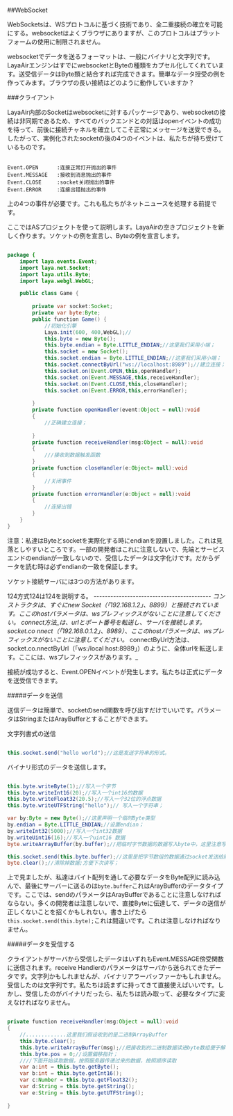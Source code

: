 ##WebSocket

WebSocketsは、WSプロトコルに基づく技術であり、全二重接続の確立を可能にする。websocketはよくブラウザにありますが、このプロトコルはプラットフォームの使用に制限されません。

websocketでデータを送るフォーマットは、一般にバイナリと文字列です。LayaAirエンジンはすでにwebsocketとByteの種類をカプセル化してくれています。送受信データはByte類と結合すれば完成できます。簡単なデータ授受の例を作ってみます。ブラウザの長い接続はどのように動作していますか？

###クライアント

LayaAir内部のSocketはwebsocketに対するパッケージであり、websocketの接続は非同期であるため、すべてのバックエンドとの対話はopenイベントの成功を待って、前後に接続チャネルを確立してこそ正常にメッセージを送受できる。したがって、実例化されたsocketの後の4つのイベントは、私たちが待ち受けているものです。


```

Event.OPEN		:连接正常打开抛出的事件
Event.MESSAGE	:接收到消息抛出的事件
Event.CLOSE		:socket关闭抛出的事件
Event.ERROR		:连接出错抛出的事件
```


上の4つの事件が必要です。これも私たちがネットニュースを処理する前提です。

ここではASプロジェクトを使って説明します。LayaAirの空きプロジェクトを新しく作ります。ソケットの例を宣言し、Byteの例を宣言します。


```java

package {
	import laya.events.Event;
	import laya.net.Socket;
	import laya.utils.Byte;
	import laya.webgl.WebGL;

	public class Game {
		
		private var socket:Socket;
		private var byte:Byte;
		public function Game() {
			//初始化引擎
			Laya.init(600, 400,WebGL);//
			this.byte = new Byte();
            this.byte.endian = Byte.LITTLE_ENDIAN;//这里我们采用小端；
			this.socket = new Socket();
			this.socket.endian = Byte.LITTLE_ENDIAN;//这里我们采用小端；
			this.socket.connectByUrl("ws://localhost:8989");//建立连接；
			this.socket.on(Event.OPEN,this,openHandler);
			this.socket.on(Event.MESSAGE,this,receiveHandler);
            this.socket.on(Event.CLOSE,this,closeHandler);
            this.socket.on(Event.ERROR,this,errorHandler);
			
		}
		private function openHandler(event:Object = null):void
		{
			//正确建立连接；
			
		}
		private function receiveHandler(msg:Object = null):void
		{
			///接收到数据触发函数
		}
        private function closeHandler(e:Object= null):void
        {
            //关闭事件
        }
        private function errorHandler(e:Object = null):void
        {
            //连接出错
        }
	}
}
```


注意：私達はByteとsocketを実際化する時にendianを設置しました。これは見落としやすいところです。一部の開発者はこれに注意しないで、先端とサービスエンドのendianが一致しないので、受信したデータは文字化けです。だからデータを読む時は必ずendianの一致を保証します。

ソケット接続サーバには3つの方法があります。

124方式124は124を説明する。
_------------------------------------------_
_コンストラクタは、すぐにnew Socket（「192.168.1.2」、8899）と接続されています。ここのhostパラメータは、wsプレフィックスがないことに注意してください。_
_connect方法_は、urlとポート番号を転送し、サーバを接続します。socket.co nnect（「192.168.0.1.2」、8989）、ここのhostパラメータは、wsプレフィックスがないことに注意してください。_
connectByUrl方法は、socket.co.nnectByUrl（「ws:/local host:8989」）のように、全体urlを転送します。ここには、wsプレフィックスがあります。_

接続が成功すると、Event.OPENイベントが発生します。私たちは正式にデータを送受信できます。

#####データを送信

送信データは簡単で、socketのsend関数を呼び出すだけでいいです。パラメータはStringまたはArayBufferとすることができます。

文字列書式の送信


```java

this.socket.send("hello world");//这是发送字符串的形式。
```


バイナリ形式のデータを送信します。


```java

this.byte.writeByte(1);//写入一个字节
this.byte.writeInt16(20);//写入一个int16的数据
this.byte.writeFloat32(20.5);//写入一个32位的浮点数据
this.byte.writeUTFString("hello");// 写入一个字符串；

var by:Byte = new Byte();//这里声明一个临时Byte类型
by.endian = Byte.LITTLE_ENDIAN;//设置endian；
by.writeInt32(5000);//写入一个int32数据
by.writeUint16(16);//写入一个uint16 数据
byte.writeArrayBuffer(by.buffer);//把临时字节数据的数据写入byte中，这里注意写入的是by.buffer;

this.socket.send(this.byte.buffer);//这里是把字节数组的数据通过socket发送给服务器。
byte.clear();//清除掉数据;方便下次读写；
```


上で見ましたが、私達はバイト配列を通して必要なデータをByte配列に読み込んで、最後にサーバーに送るのは`byte.buffer`これはArayBufferのデータタイプです。ここでは、sendのパラメータはArayBufferであることに注意しなければならない。多くの開発者は注意しないで、直接Byteに伝達して、データの送信が正しくないことを招くかもしれない。書き上げたら`this.socket.send(this.byte);`これは間違いです。これは注意しなければなりません。

#####データを受信する

クライアントがサーバから受信したデータはいずれもEvent.MESSAGE傍受関数に送信されます。receive Handlerのパラメータはサーバから送られてきたデータです。文字列かもしれませんが、バイナリアラーバッファーかもしれません。受信したのは文字列です。私たちは読まずに持ってきて直接使えばいいです。しかし、受信したのがバイナリだったら、私たちは読み取って、必要なタイプに変えなければなりません。


```java

private function receiveHandler(msg:Object = null):void
{
	//.............这里我们假设收到的是二进制ArrayBuffer
    this.byte.clear();
    this.byte.writeArrayBuffer(msg);//把接收到的二进制数据读进byte数组便于解析。
    this.byte.pos = 0;//设置偏移指针；
  	////下面开始读取数据，按照服务器传递过来的数据，按照顺序读取
    var a:int = this.byte.getByte();
    var b:int = this.byte.getInt16();
    var c:Number = this.byte.getFloat32();
    var d:String = this.byte.getString();
    var e:String = this.byte.getUTFString();
  	
}
```




